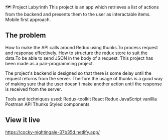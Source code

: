 🗺  Project Labyrinth
This project is an app which retrieves a list of actions from the backend and presents them to the user as interactable items.
Mobile first approach. 
 
## The problem
How to make the API calls around Redux using thunks.To process request and response effectively. How to structure the redux store to suit the data.To be able to send JSON in the body of a request. This project has been made as a pair-programming project.

The project's backend is designed so that there is some delay until the request returns from the server. Therfore the usage of thunks is a good way of making sure that the user doesn't make another action until the response is received from the server.

Tools and techniques used:
Redux-toolkit
React
Redux
JavaScript vanillia
Postman
API
Thunks
Styled components

## View it live

https://cocky-nightingale-37b35d.netlify.app/ 
